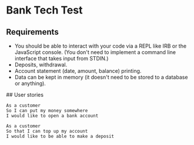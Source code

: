# Bank Tech Test

## Requirements
- You should be able to interact with your code via a REPL like IRB or the JavaScript console. (You don't need to implement a command line interface that takes input from STDIN.)
- Deposits, withdrawal.
- Account statement (date, amount, balance) printing.
- Data can be kept in memory (it doesn't need to be stored to a database or anything).

## User stories

```
As a customer
So I can put my money somewhere
I would like to open a bank account
```

```
As a customer
So that I can top up my account
I would like to be able to make a deposit
```
